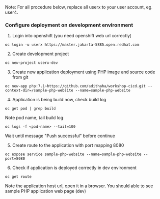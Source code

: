 
Note: For all procedure below, replace all userx to your user account, eg. user4.

### Configure deployment on development environment

1. Login into openshift (you need openshift web url correctly)
```
oc login -u userx https://master.jakarta-5885.open.redhat.com
```
2. Create development project
```
oc new-project userx-dev
```
3. Create new application deployment using PHP image and source code from git
```
oc new-app php:7.1~https://github.com/adithaha/workshop-cicd.git --context-dir=/sample-php-website --name=sample-php-website
```
4. Application is being build now, check build log
```
oc get pod | grep build
```
Note pod name, tail build log
```
oc logs -f <pod-name> --tail=100
```
Wait until message "Push successful" before continue

5. Create route to the application with port mapping 8080
```
oc expose service sample-php-website --name=sample-php-website --port=8080
```
6. Check if application is deployed correctly in dev environment
```
oc get route
```
Note the application host url, open it in a browser. You should able to see sample PHP application web page (dev)
